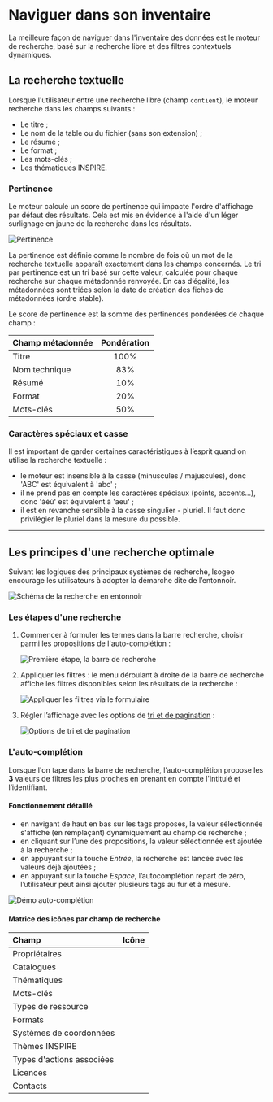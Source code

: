 # Naviguer dans son inventaire

La meilleure façon de naviguer dans l&apos;inventaire des données est le moteur de recherche, basé sur la recherche libre et des filtres contextuels dynamiques.

## La recherche textuelle

Lorsque l&apos;utilisateur entre une recherche libre (champ `contient`), le moteur recherche dans les champs suivants :

* Le titre ;
* Le nom de la table ou du fichier (sans son extension) ;
* Le résumé ;
* Le format ;
* Les mots-clés ;
* Les thématiques INSPIRE.

### Pertinence <i class="fa fa-star fa-fw"></i>

Le moteur calcule un score de pertinence qui impacte l&apos;ordre d&apos;affichage par défaut des résultats. Cela est mis en évidence à l&apos;aide d&apos;un léger surlignage en jaune de la recherche dans les résultats.

![Pertinence](/assets/search_relevance_prescription.png "Mise en évidence des mots recherchés dans l&apos;affichage des résultats")

La pertinence est définie comme le nombre de fois où un mot de la recherche textuelle apparaît exactement dans les champs concernés. Le tri par pertinence est un tri basé sur cette valeur, calculée pour chaque recherche sur chaque métadonnée renvoyée. En cas d’égalité, les métadonnées sont triées selon la date de création des fiches de métadonnées (ordre stable).

Le score de pertinence est la somme des pertinences pondérées de chaque champ :

| Champ métadonnée | Pondération |
| :--------------- | :---------: |
| Titre            | 100%        |
| Nom technique    | 83%         |
| Résumé           | 10%         |
| Format           | 20%         |
| Mots-clés        | 50%         |

### Caractères spéciaux et casse

Il est important de garder certaines caractéristiques à l’esprit quand on utilise la recherche textuelle :

* le moteur  est insensible à la casse (minuscules / majuscules), donc &apos;ABC&apos; est équivalent à &apos;abc&apos; ;
* il ne prend pas en compte les caractères spéciaux (points, accents…), donc &apos;àéù&apos; est équivalent à &apos;aeu&apos; ;
* il est en revanche sensible à la casse singulier - pluriel. Il faut donc privilégier le pluriel dans la mesure du possible.

___________

## Les principes d&apos;une recherche optimale

Suivant les logiques des principaux systèmes de recherche, Isogeo encourage les utilisateurs à adopter la démarche dite de l’entonnoir.

![Schéma de la recherche en entonnoir](/assets/all_search_schema.png "Chercher les données dans Isogeo")

### Les étapes d&apos;une recherche

1. Commencer à formuler les termes dans la barre recherche, choisir parmi les propositions de l&apos;auto-complétion :

    ![Première étape, la barre de recherche](/assets/search_bar_submersion.png "Commencer par taper les termes de la recherche")

2. Appliquer les filtres : le menu déroulant à droite de la barre de recherche affiche les filtres disponibles selon les résultats de la recherche :

    ![Appliquer les filtres via le formulaire](/assets/search_bar_filters_submersion.png "Filtrer sur les différents critères disponibles")

3. Régler l’affichage avec les options de [tri et de pagination](../../settings/inventory.html#linterface) :

    ![Options de tri et de pagination](/assets/inv_ordering_pagination_options.png "Trier et régler la pagination")

### L&apos;auto-complétion

Lorsque l&apos;on tape dans la barre de recherche, l’auto-complétion propose les **3** valeurs de filtres les plus proches en prenant en compte l&apos;intitulé et l’identifiant.

#### Fonctionnement détaillé

* en navigant de haut en bas sur les tags proposés, la valeur sélectionnée s&apos;affiche (en remplaçant) dynamiquement au champ de recherche ;
* en cliquant sur l’une des propositions, la valeur sélectionnée est ajoutée à la recherche ;
* en appuyant sur la touche *Entrée*, la recherche est lancée avec les valeurs déjà ajoutées ;
* en appuyant sur la touche *Espace*, l’autocomplétion repart de zéro, l’utilisateur peut ainsi ajouter plusieurs tags au fur et à mesure.

![Démo auto-complétion](/assets/search_bar_autocompletion.gif "L&apos;auto-complétion permet de gagner du temps lors de la recherche")

#### Matrice des icônes par champ de recherche

| Champ                     | Icône                             |
| :------------------------ | :-------------------------------: |
| Propriétaires             | <i class="fa fa-users"></i>       |
| Catalogues                | <i class="fa fa-book"></i>        |
| Thématiques               | <i class="fa fa-paperclip"></i>   |
| Mots-clés                 | <i class="fa fa-tag"></i>         |
| Types de ressource        | <i class="fa fa-asterisk"></i>    |
| Formats                   | <i class="fa fa-cube"></i>        |
| Systèmes de coordonnées   | <i class="fa fa-globe"></i>       |
| Thèmes INSPIRE            | <i class="fa fa-leaf"></i>        |
| Types d&apos;actions associées | <i class="fa fa-play"></i>        |
| Licences                  | <i class="fa fa-gavel"></i>       |
| Contacts                  | <i class="fa fa-phone"></i>       |
